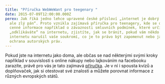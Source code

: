 ```yaml
---
title: "Příručka WebWeWant pro teegenary "
date: 2015-07-09T12:00:00.000Z
perex: Jak říká jedno lehce upravené české přísloví „internet je dobrý sluha,
  ale zlý pán“. Proto vznikla zajímavá příručka pro teenagery, kde se dozvíte
  cenné informace například o závaznosti smluvních podmínek, které určitě běžně
  „odklikáváte“ na internetu, zjistíte, jak se bránit, pokud vám někdo na
  internetu narušil vaše soukromí, co je to právo být zapomenut nebo jak funguje
  ochrana autorských práv.
---
```






Pokud jste na internetu jako doma, ale občas se nad některými svými kroky například v souvislosti s online nákupy nebo lajkováním na facebooku zarazíte, právě pro vás je tato zajímavá [příručka](http://www.webwewant.eu/cs/web/guest/get-the-www). Je v ní i spousta kvízů a doplňovaček, jak si otestovat své znalosti a můžete porovnat informace z různých evropských států. 


